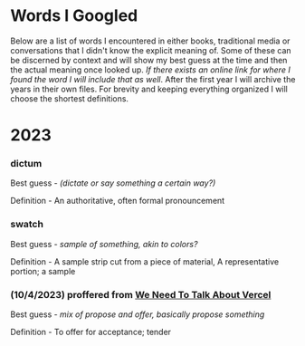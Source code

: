 # Words I Googled

Below are a list of words I encountered in either books, traditional media or conversations that I didn't know the explicit meaning of. Some of these can be discerned by context and will show my best guess at the time and then the actual meaning once looked up. *If there exists an online link for where I found the word I will include that as well*. After the first year I will archive the years in their own files. For brevity and keeping everything organized I will choose the shortest definitions.

# 2023

### **dictum**

Best guess - *(dictate or say something a certain way?)* 

Definition - An authoritative, often formal pronouncement

### **swatch**

Best guess - *sample of something, akin to colors?*

Definition - A sample strip cut from a piece of material, A representative portion; a sample

### (10/4/2023) **proffered** from [We Need To Talk About Vercel](https://www.maxcountryman.com/articles/we-need-to-talk-about-vercel)

Best guess - *mix of propose and offer, basically propose something*

Definition - To offer for acceptance; tender
